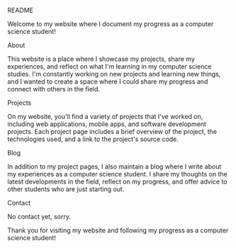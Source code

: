 README

Welcome to my website where I document my progress as a computer science student!

About

This website is a place where I showcase my projects, share my experiences, and reflect on what I'm learning in my computer science studies. I'm constantly working on new projects and learning new things, and I wanted to create a space where I could share my progress and connect with others in the field.

Projects

On my website, you'll find a variety of projects that I've worked on, including web applications, mobile apps, and software development projects. Each project page includes a brief overview of the project, the technologies used, and a link to the project's source code.

Blog

In addition to my project pages, I also maintain a blog where I write about my experiences as a computer science student. I share my thoughts on the latest developments in the field, reflect on my progress, and offer advice to other students who are just starting out.

Contact

No contact yet, sorry.

Thank you for visiting my website and following my progress as a computer science student!
